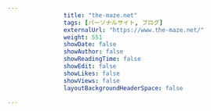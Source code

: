 ---
                title: "the-maze.net"
                tags: [パーソナルサイト, ブログ]
                externalUrl: "https://www.the-maze.net/"
                weight: 551
                showDate: false
                showAuthor: false
                showReadingTime: false
                showEdit: false
                showLikes: false
                showViews: false
                layoutBackgroundHeaderSpace: false
                ---


